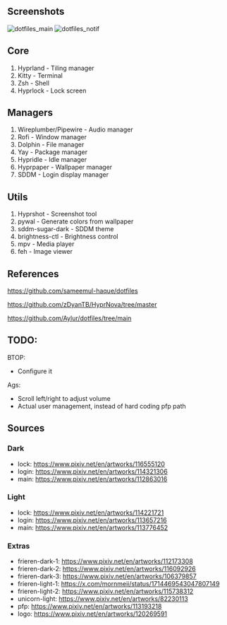 ## Screenshots
![dotfiles_main](https://github.com/user-attachments/assets/10432b0c-a525-4ab4-ae3e-9aa34429f474)
![dotfiles_notif](https://github.com/user-attachments/assets/d2369692-548a-431d-9eb7-817956fe6371)


## Core
1. Hyprland - Tiling manager
2. Kitty - Terminal
3. Zsh - Shell
4. Hyprlock - Lock screen

## Managers
1. Wireplumber/Pipewire - Audio manager
2. Rofi - Window manager
3. Dolphin - File manager
4. Yay - Package manager
5. Hypridle - Idle manager
6. Hyprpaper - Wallpaper manager
7. SDDM - Login display manager

## Utils
1. Hyprshot - Screenshot tool
2. pywal - Generate colors from wallpaper
3. sddm-sugar-dark - SDDM theme
4. brightness-ctl - Brightness control
5. mpv - Media player
6. feh - Image viewer

## References
https://github.com/sameemul-haque/dotfiles

https://github.com/zDyanTB/HyprNova/tree/master

https://github.com/Aylur/dotfiles/tree/main

## TODO:
BTOP:
  - Configure it

Ags:
  - Scroll left/right to adjust volume
  - Actual user management, instead of hard coding pfp path

## Sources

### Dark
  - lock: https://www.pixiv.net/en/artworks/116555120
  - login: https://www.pixiv.net/en/artworks/114321306
  - main: https://www.pixiv.net/en/artworks/112863016

### Light
  - lock: https://www.pixiv.net/en/artworks/114221721
  - login: https://www.pixiv.net/en/artworks/113657216
  - main: https://www.pixiv.net/en/artworks/113776452

### Extras
  - frieren-dark-1: https://www.pixiv.net/en/artworks/112173308
  - frieren-dark-2: https://www.pixiv.net/en/artworks/116092926
  - frieren-dark-3: https://www.pixiv.net/en/artworks/106379857
  - frieren-light-1: https://x.com/mornmeii/status/1714469543047807149
  - frieren-light-2: https://www.pixiv.net/en/artworks/115738312
  - unicorn-light: https://www.pixiv.net/en/artworks/82230113
  - pfp: https://www.pixiv.net/en/artworks/113193218
  - logo: https://www.pixiv.net/en/artworks/120269591
